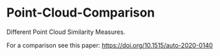 # Point-Cloud-Comparison
Different Point Cloud Similarity Measures.

For a comparison see this paper: https://doi.org/10.1515/auto-2020-0140
